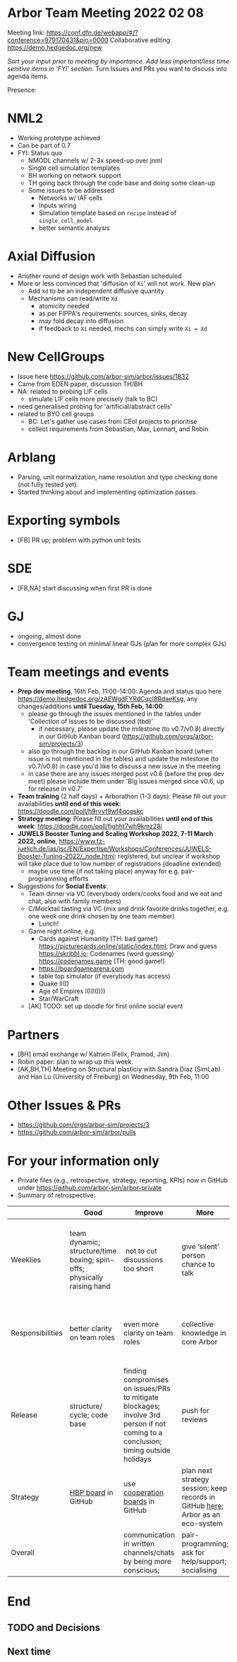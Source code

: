 Arbor Team Meeting 2022 02 08
=============================

Meeting link: https://conf.dfn.de/webapp/#/?conference=979170431&pin=0000
Collaborative editing: https://demo.hedgedoc.org/new

*Sort your input prior to meeting by importance. Add less important/less time senitive items in 'FYI' section.*
Turn Issues and PRs you want to discuss into agenda items.

Presence:

# NML2
- Working prototype achieved
- Can be part of 0.7
- FYI: Status quo
  - NMODL channels w/ 2-3x speed-up over jnml
  - Single cell simulation templates
  - BH working on network support
  - TH going back through the code base and doing some clean-up
  - Some issues to be addressed
    - Networks w/ IAF cells
    - Inputs wiring
    - Simulation template based on `recipe` instead of `single_cell_model`
    - better semantic analysis

# Axial Diffusion
- Another round of design work with Sebastian scheduled
- More or less convinced that 'diffusion of `Xi`' will not work. New plan
  - Add `Xd` to be an independent diffusive quantity
  - Mechanisms can read/write `Xd`
    - atomicity needed
    - as per FIPPA's requirements: sources, sinks, decay
    - _may_ fold decay into diffusion
    - if feedback to `Xi` needed, mechs can simply write `Xi = Xd`

# New CellGroups
- Issue here https://github.com/arbor-sim/arbor/issues/1832
- Came from EDEN paper, discussion TH/BH
- NA: related to probing LIF cells
    - simulate LIF cells more precisely (talk to BC)
- need generalised probing for 'artificial/abstract cells'
- related to BYO cell groups
    - BC: Let's gather use cases from CEoI projects to prioritise
    - collect requirements from Sebastian, Max, Lennart, and Robin

Arblang
=======

- Parsing, unit normalization, name resolution and type checking done (not fully tested yet). 
- Started thinking about and implementing optimization passes. 


Exporting symbols
===
- [FB] PR up; problem with python unit tests

SDE
===
- [FB,NA] start discussing when first PR is done

GJ
==
- ongoing, almost done
- convergence testing on minimal linear GJs (plan for more complex GJs)

Team meetings and events
========================

- **Prep dev meeting**, 16th Feb, 11:00-14:00: Agenda and status quo here https://demo.hedgedoc.org/zAEWgdFYRdCqcl8RdaeKsg, any changes/additions **until Tuesday, 15th Feb, 14:00**:
    - please go through the issues mentioned in the tables under 'Collection of Issues to be discussed (tbd)'
        - if necessary, please update the milestone (to v0.7/v0.8) directly in our GitHub Kanban board (https://github.com/orgs/arbor-sim/projects/3)
    - also go through the backlog in our GitHub Kanban board (when issue is not mentioned in the tables) and update the milestone (to v0.7/v0.8) in case you'd like to discuss a new issue in the meeting
    - in case there are any issues merged post v0.6 (before the prep dev meet) please include them under 'Big issues merged since v0.6, up for release in v0.7'
- **Team training** (2 half days) + Arborathon (1-3 days): Please fill out your availabilities **until end of this week**: https://doodle.com/poll/h9rvvf9wf4qcgskc
- **Strategy meeting**: Please fill out your availabilities **until end of this week**: https://doodle.com/poll/fighht7wh9kmz28i
- **JUWELS Booster Tuning and Scaling Workshop 2022, 7-11 March 2022, online**, https://www.fz-juelich.de/ias/jsc/EN/Expertise/Workshops/Conferences/JUWELS-Booster-Tuning-2022/_node.html: registered, but unclear if workshop will take place due to low number of registrations (deadline extended)
    - maybe use time (if not taking place) anyway for e.g. pair-programming efforts
- Suggestions for **Social Events**: 
    - Team dinner via VC (everybody orders/cooks food and we eat and chat, also with family members)
    - C/Mocktail tasting via VC (mix and drink favorite drinks together, e.g. one week one drink chosen by one team member)
        - Lunch!
    - Game night online, e.g. 
        - Cards against Humanity (TH: bad game!) https://picturecards.online/static/index.html; Draw and guess https://skribbl.io; Codenames (word guessing) https://codenames.game (TH: good game!)
        - https://boardgamearena.com
        - table top simulator (if everybody has access)
        - Quake II(I)
        - Age of Empires I(I(I(I)))
        - Star/WarCraft
    - [AK] TODO: set up doodle for first online social event

Partners
========

* [BH] email exchange w/ Katrien (Felix, Pramod, Jim)
* Robin paper: plan to wrap up this week.
* [AK,BH,TH] Meeting on Structural plasticiy with Sandra Diaz (SimLab) and Han Lu (University of Freiburg) on Wednesday, 9th Feb, 11:00



Other Issues & PRs
==================

* https://github.com/orgs/arbor-sim/projects/3
* https://github.com/arbor-sim/arbor/pulls

For your information only
=========================
 * Private files (e.g., retrospective, strategy, reporting, KPIs) now in GitHub under https://github.com/arbor-sim/arbor-private
 * Summary of retrospective: 

|  | Good | Improve | More | Try | Less |
|- | ---- | ------- | ---- | --- | ---- |
| Weeklies | team dynamic; structure/time boxing; spin-offs; physically raising hand | not to cut discussions too short | give ‘silent’ person chance to talk | better prepare agenda beforehand to be even more productive; sort by importance; add section 'FYI' | - |
| Responsibilities | better clarity on team roles | even more clarity on team roles | collective knowledge in core Arbor| BH to track work/ responsibilities in boards/ stategy meetings/ minutes | silos in knowledge areas |
| Release | structure/ cycle; code base | finding compromises on issues/PRs to mitigate blockages; involve 3rd person if not coming to a conclusion; timing outside holidays | push for reviews  | release span instead of fixed date; block 1 week prior for dedicated release work; add executive summary at the beginning of note | - |
|Strategy | [HBP board](https://github.com/orgs/arbor-sim/projects/4) in GitHub | use [cooperation boards](https://github.com/orgs/arbor-sim/projects/2) in GitHub | plan next strategy session; keep records in GitHub [here](https://github.com/arbor-sim/arbor-private); Arbor as an eco-system | - | - |
| Overall || communication in written channels/chats by being more conscious;  | pair-programming; ask for help/support; socialising | - | shifting/skipping meetings| 


End
===

TODO and Decisions
------------------

Next time
---------


